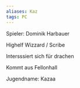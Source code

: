 ```yaml
---
aliases: Kaz
tags: PC
---
```


Spieler: Dominik Harbauer

Highelf
Wizzard / Scribe

Intersssiert sich für drachen

Kommt aus Fellonhall

Jugendname: Kazaa